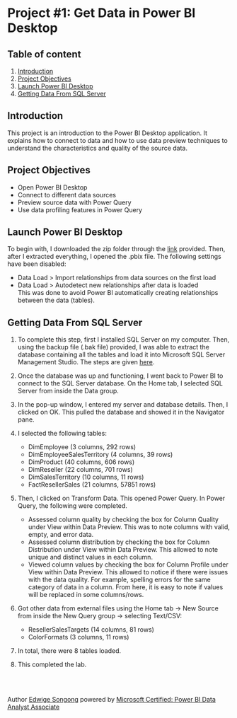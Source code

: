 # Project #1: Get Data in Power BI Desktop

## Table of content
1. [Introduction](#Introduction)
2. [Project Objectives](#Project-Objectives)
3. [Launch Power BI Desktop](#Launch-Power-BI-Desktop)
4. [Getting Data From SQL Server](#Getting-Data-From-SQL-Server)


## Introduction
This project is an introduction to the Power BI Desktop application. It explains how to connect to data and how to use data preview techniques to understand the characteristics and quality of the source data. 

## Project Objectives
* Open Power BI Desktop
* Connect to different data sources
* Preview source data  with Power Query
* Use data profiling features in Power Query

## Launch Power BI Desktop
To begin with, I downloaded the zip folder through the [link](https://github.com/MicrosoftLearning/PL-300-Microsoft-Power-BI-Data-Analyst/raw/Main/Allfiles/Labs/01-prepare-data-with-power-query-in-power-bi-desktop/01-prepare-data.zip) provided. Then, after I extracted everything, I opened the .pbix file. The following settings have been disabled:  
* Data Load > Import relationships from data sources on the first load
* Data Load > Autodetect new relationships after data is loaded  
This was done to avoid Power BI automatically creating relationships between the data (tables).

## Getting Data From SQL Server
1. To complete this step, first I installed SQL Server on my computer. Then, using the backup file (.bak file) provided, I was able to extract the database containing all the tables and load it into Microsoft SQL Server Management Studio. The steps are given [here](https://github.com/Songonge/Learning-Power-BI/blob/main/Import%20a%20backup%20file%20in%20SQL%20Server.md).

2. Once the database was up and functioning, I went back to Power BI to connect to the SQL Server database. On the Home tab, I selected SQL Server from inside the Data group.

3. In the pop-up window, I entered my server and database details. Then, I clicked on OK. This pulled the database and showed it in the Navigator pane.

4. I selected the following tables:
   * DimEmployee (3 columns, 292 rows)
   * DimEmployeeSalesTerritory (4 columns, 39 rows)
   * DimProduct (40 columns, 606 rows)
   * DimReseller (22 columns, 701 rows)
   * DimSalesTerritory (10 columns, 11 rows)
   * FactResellerSales (21 columns, 57851 rows)

5. Then, I clicked on Transform Data. This opened Power Query. In Power Query, the following were completed.
   * Assessed column quality by checking the box for Column Quality under View within Data Preview. This was to note columns with valid, empty, and error data.
   * Assessed column distribution by checking the box for Column Distribution under View within Data Preview. This allowed to note unique and distinct values in each column.
   * Viewed column values by checking the box for Column Profile under View within Data Preview. This allowed to notice if there were issues with the data quality. For example, spelling errors for the same category of data in a column. From here, it is easy to note if values will be replaced in some columns/rows.

6. Got other data from external files using the Home tab -> New Source from inside the New Query group -> selecting Text/CSV:
   * ResellerSalesTargets (14 columns, 81 rows)
   * ColorFormats (3 columns, 11 rows)

7. In total, there were 8 tables loaded.

8. This completed the lab.


</br></br>

Author [Edwige Songong](https://github.com/Songonge) powered by [Microsoft Certified: Power BI Data Analyst Associate](https://learn.microsoft.com/en-us/credentials/certifications/data-analyst-associate/?practice-assessment-type=certification)


